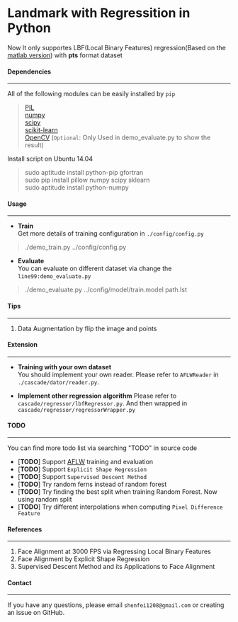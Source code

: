 Landmark with Regressition in Python
====
Now It only supportes LBF(Local Binary Features) regression(Based on the [matlab version](https://github.com/jwyang/face-alignment)) with __pts__ format dataset      


#### __Dependencies__    
---    
       
All of the following modules can be easily installed by `pip`    
> [PIL](http://www.pythonware.com/products/pil/)    
> [numpy](http://www.numpy.org/)    
> [scipy](http://www.scipy.org/)    
> [scikit-learn](http://scikit-learn.org/stable/)    
> [OpenCV](http://opencv.org/) (`Optional`: Only Used in demo_evaluate.py to show the result)

Install script on Ubuntu 14.04   
>sudo aptitude install python-pip gfortran     
>sudo pip install pillow numpy scipy sklearn    
>sudo aptitude install python-numpy    


#### __Usage__    
---    

* __Train__    
Get more details of training configuration in `./config/config.py`        
>./demo_train.py ../config/config.py    

* __Evaluate__     
You can evaluate on different dataset via change the `line99:demo_evaluate.py`        
>./demo_evaluate.py  ../config/model/train.model  path.lst       


#### __Tips__    
---    
1. Data Augmentation by flip the image and points      


#### __Extension__
---    
* __Training with your own dataset__    
You should implement your own reader. Please refer to `AFLWReader` in `./cascade/dator/reader.py`.    

* __Implement other regression algorithm__ 
Please refer to `cascade/regressor/lbfRegressor.py`. And then wrapped in `cascade/regressor/regressorWrapper.py`    


#### __TODO__    
---

You can find more todo list via searching "TODO" in source code         
* [__TODO__] Support [AFLW](http://lrs.icg.tugraz.at/research/aflw/) training and evaluation
* [__TODO__] Support `Explicit Shape Regression`    
* [__TODO__] Support `Supervised Descent Method`    
* [__TODO__] Try random ferns instead of random forest       
* [__TODO__] Try finding the best split when training Random Forest. Now using random split     
* [__TODO__] Try different interpolations when computing `Pixel Difference Feature`      


#### __References__    
---    
1. Face Alignment at 3000 FPS via Regressing Local Binary Features    
2. Face Alignment by Explicit Shape Regression    
3. Supervised Descent Method and its Applications to Face Alignment    


#### __Contact__    
---    
If you have any questions, please email `shenfei1208@gmail.com` or creating an issue on GitHub.
